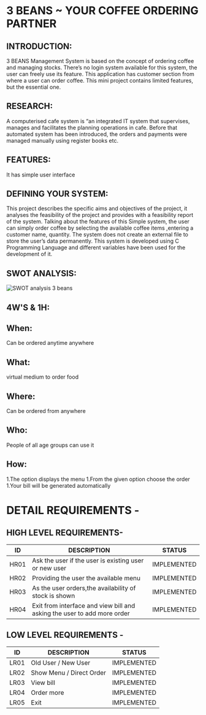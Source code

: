 # 3 BEANS ~ YOUR COFFEE ORDERING PARTNER

## INTRODUCTION:
3 BEANS Management System is based on the concept of ordering coffee and managing stocks. There’s no login system available for this system, 
the user can freely use its feature. 
This application has customer section from where a user can order coffee. This mini project contains limited features, but the essential one.

## RESEARCH:
A computerised cafe system is “an integrated IT system that supervises, manages and facilitates the planning operations in cafe.
Before that automated system has been introduced, the orders and payments were managed manually using register books etc.

## FEATURES:
It has simple user interface

## DEFINING YOUR SYSTEM:
This project describes the specific aims and objectives of the project, it analyses the feasibility of the project and provides with a feasibility report of the system.
Talking about the features of this Simple system, the user can simply order coffee by selecting the available coffee items  ,entering a customer name, quantity. 
The system does not create an external file to store the user’s data permanently. 
This system is developed using C Programming Language and different variables have been used for the development of it.

## SWOT ANALYSIS:
![SWOT analysis 3 beans](https://user-images.githubusercontent.com/86190217/124644925-6c72b800-deb0-11eb-86a9-016cdbe875a2.jpg)


## 4W'S & 1H:

## When: 
   Can be ordered anytime anywhere
   
## What:
   virtual medium to order food
   
## Where: 
   Can be ordered from anywhere
   
## Who:
   People of all age groups can use it
   
## How:
1.The option displays the menu
1.From the given option choose the order
1.Your bill will be generated automatically


# DETAIL REQUIREMENTS -

## HIGH LEVEL REQUIREMENTS-

ID  |DESCRIPTION                                       |STATUS
----|--------------------------------------------------|------
HR01| Ask the user if the user is existing user or new user|IMPLEMENTED
HR02| Providing the user the available menu |IMPLEMENTED
HR03| As the user orders,the availability of stock is shown |IMPLEMENTED
HR04| Exit from interface and view bill and asking the user to add more order |IMPLEMENTED




## LOW LEVEL REQUIREMENTS -

ID  | DESCRIPTION                                   |STATUS
----|-----------------------------------------------|------
LR01|Old User / New User        |IMPLEMENTED
LR02|Show Menu / Direct Order   |IMPLEMENTED 
LR03|View bill                  |IMPLEMENTED
LR04|Order more                 |IMPLEMENTED
LR05|Exit                       |IMPLEMENTED
